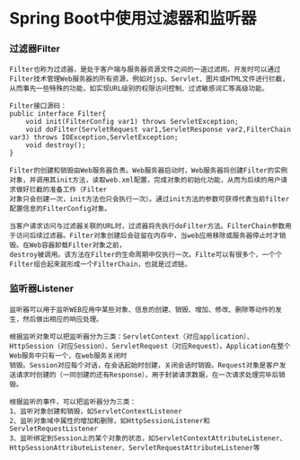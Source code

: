 # Spring Boot中使用过滤器和监听器
### 过滤器Filter
    Filter也称为过滤器，是处于客户端与服务器资源文件之间的一道过滤网，开发时可以通过Filter技术管理Web服务器的所有资源，例如对jsp、Servlet、图片或HTML文件进行拦截，
    从而事先一些特殊的功能，如实现URL级别的权限访问控制、过滤敏感词汇等高级功能。
    
    Filter接口源码：
    public interface Filter{
        void init(FilterConfig var1) throws ServletException;
        void doFilter(ServletRequest var1,ServletResponse var2,FilterChain var3) throws IOException,ServletException;
        void destroy(); 
    }
    
    Filter的创建和销毁由Web服务器负责。Web服务器启动时，Web服务器将创建Filter的实例对象，并调用其init方法，读取web.xml配置，完成对象的初始化功能，从而为后续的用户请求做好拦截的准备工作（Filter
    对象只会创建一次，init方法也只会执行一次）。通过init方法的参数可获得代表当前filter配置信息的FilterConfig对象。
    
    当客户请求访问与过滤器关联的URL时，过滤器将先执行doFilter方法。FilterChain参数用于访问后续过滤器。Filter对象创建后会驻留在内存中，当web应用移除或服务器停止时才销毁。在Web容器卸载Filter对象之前，
    destroy被调用。该方法在Filter的生命周期中仅执行一次。Filte可以有很多个，一个个Filter组合起来就形成一个FilterChain，也就是过滤链。
    
### 监听器Listener
    监听器可以用于监听WEB应用中某些对象、信息的创建、销毁、增加、修改、删除等动作的发生，然后做出相应的响应处理。
    
    根据监听对象可以把监听器分为三类：ServletContext（对应application）、HttpSession（对应Session）、ServletRequest（对应Request）。Application在整个Web服务中只有一个，在web服务关闭时
    销毁。Session对应每个对话，在会话起始时创建，关闭会话时销毁。Request对象是客户发送请求时创建的（一同创建的还有Response），用于封装请求数据，在一次请求处理完毕后销毁。
    
    根据监听的事件，可以把监听器分为三类：
    1、监听对象创建和销毁，如ServletContextListener
    2、监听对象域中属性的增加和删除，如HttpSessionListener和ServletRequestListener
    3、监听绑定到Session上的某个对象的状态，如ServletContextAttributeListener、HttpSessionAttributeListener、ServletRequestAttributeListener等